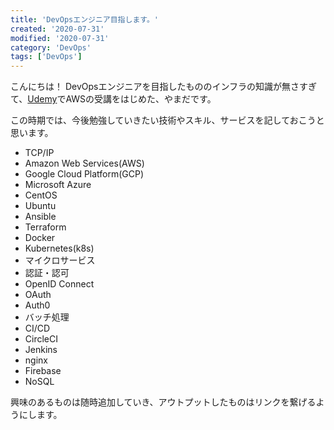 ```yaml
---
title: 'DevOpsエンジニア目指します。'
created: '2020-07-31'
modified: '2020-07-31'
category: 'DevOps'
tags: ['DevOps']
---
```


こんにちは！
DevOpsエンジニアを目指したもののインフラの知識が無さすぎて、[Udemy](https://www.udemy.com/)でAWSの受講をはじめた、やまだです。

この時期では、今後勉強していきたい技術やスキル、サービスを記しておこうと思います。
- TCP/IP
- Amazon Web Services(AWS)
- Google Cloud Platform(GCP)
- Microsoft Azure
- CentOS
- Ubuntu
- Ansible
- Terraform
- Docker
- Kubernetes(k8s)
- マイクロサービス
- 認証・認可
- OpenID Connect
- OAuth
- Auth0
- バッチ処理
- CI/CD
- CircleCI
- Jenkins
- nginx
- Firebase
- NoSQL

興味のあるものは随時追加していき、アウトプットしたものはリンクを繋げるようにします。
